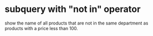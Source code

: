 # subquery with "not in" operator

show the name of all products that are not in the same department as products with a price less than 100.

